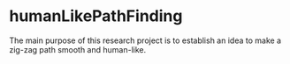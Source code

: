 # humanLikePathFinding
The main purpose of this research project is to establish an idea to make a zig-zag path smooth and human-like.
